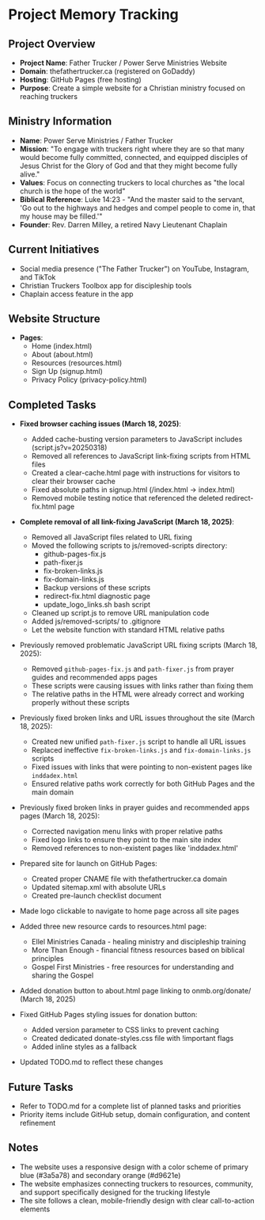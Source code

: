 # Project Memory Tracking

## Project Overview
- **Project Name**: Father Trucker / Power Serve Ministries Website
- **Domain**: thefathertrucker.ca (registered on GoDaddy)
- **Hosting**: GitHub Pages (free hosting)
- **Purpose**: Create a simple website for a Christian ministry focused on reaching truckers

## Ministry Information
- **Name**: Power Serve Ministries / Father Trucker
- **Mission**: "To engage with truckers right where they are so that many would become fully committed, connected, and equipped disciples of Jesus Christ for the Glory of God and that they might become fully alive."
- **Values**: Focus on connecting truckers to local churches as "the local church is the hope of the world"
- **Biblical Reference**: Luke 14:23 - "And the master said to the servant, 'Go out to the highways and hedges and compel people to come in, that my house may be filled.'"
- **Founder**: Rev. Darren Milley, a retired Navy Lieutenant Chaplain

## Current Initiatives
- Social media presence ("The Father Trucker") on YouTube, Instagram, and TikTok
- Christian Truckers Toolbox app for discipleship tools
- Chaplain access feature in the app

## Website Structure
- **Pages**:
  - Home (index.html)
  - About (about.html)
  - Resources (resources.html)
  - Sign Up (signup.html)
  - Privacy Policy (privacy-policy.html)

## Completed Tasks
- **Fixed browser caching issues (March 18, 2025)**:
  - Added cache-busting version parameters to JavaScript includes (script.js?v=20250318)
  - Removed all references to JavaScript link-fixing scripts from HTML files
  - Created a clear-cache.html page with instructions for visitors to clear their browser cache
  - Fixed absolute paths in signup.html (/index.html → index.html)
  - Removed mobile testing notice that referenced the deleted redirect-fix.html page

- **Complete removal of all link-fixing JavaScript (March 18, 2025)**:
  - Removed all JavaScript files related to URL fixing
  - Moved the following scripts to js/removed-scripts directory:
    - github-pages-fix.js
    - path-fixer.js
    - fix-broken-links.js
    - fix-domain-links.js
    - Backup versions of these scripts
    - redirect-fix.html diagnostic page
    - update_logo_links.sh bash script
  - Cleaned up script.js to remove URL manipulation code
  - Added js/removed-scripts/ to .gitignore
  - Let the website function with standard HTML relative paths

- Previously removed problematic JavaScript URL fixing scripts (March 18, 2025):
  - Removed `github-pages-fix.js` and `path-fixer.js` from prayer guides and recommended apps pages
  - These scripts were causing issues with links rather than fixing them
  - The relative paths in the HTML were already correct and working properly without these scripts

- Previously fixed broken links and URL issues throughout the site (March 18, 2025):
  - Created new unified `path-fixer.js` script to handle all URL issues
  - Replaced ineffective `fix-broken-links.js` and `fix-domain-links.js` scripts
  - Fixed issues with links that were pointing to non-existent pages like `inddadex.html`
  - Ensured relative paths work correctly for both GitHub Pages and the main domain
- Previously fixed broken links in prayer guides and recommended apps pages (March 18, 2025):
  - Corrected navigation menu links with proper relative paths
  - Fixed logo links to ensure they point to the main site index
  - Removed references to non-existent pages like 'inddadex.html'
- Prepared site for launch on GitHub Pages:
  - Created proper CNAME file with thefathertrucker.ca domain
  - Updated sitemap.xml with absolute URLs
  - Created pre-launch checklist document
- Made logo clickable to navigate to home page across all site pages
- Added three new resource cards to resources.html page:
  - Ellel Ministries Canada - healing ministry and discipleship training
  - More Than Enough - financial fitness resources based on biblical principles
  - Gospel First Ministries - free resources for understanding and sharing the Gospel
- Added donation button to about.html page linking to onmb.org/donate/ (March 18, 2025)
- Fixed GitHub Pages styling issues for donation button:
  - Added version parameter to CSS links to prevent caching
  - Created dedicated donate-styles.css file with !important flags
  - Added inline styles as a fallback
- Updated TODO.md to reflect these changes

## Future Tasks
- Refer to TODO.md for a complete list of planned tasks and priorities
- Priority items include GitHub setup, domain configuration, and content refinement

## Notes
- The website uses a responsive design with a color scheme of primary blue (#3a5a78) and secondary orange (#d9621e)
- The website emphasizes connecting truckers to resources, community, and support specifically designed for the trucking lifestyle
- The site follows a clean, mobile-friendly design with clear call-to-action elements
